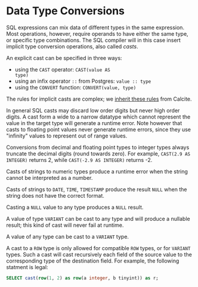 # Data Type Conversions

SQL expressions can mix data of different types in the same
expression.  Most operations, however, require operands to have either
the same type, or specific type combinations.  The SQL compiler will
in this case insert implicit type conversion operations, also called
*casts*.

An explicit cast can be specified in three ways:

* using the `CAST` operator: <code>CAST(value AS type)</code>
* <a id="coloncolon"></a>using an infix operator <code>::</code> from Postgres:
  <code>value :: type</code>
* using the `CONVERT` function: `CONVERT(value, type)`

The rules for implicit casts are complex; we [inherit these
rules](https://calcite.apache.org/docs/reference.html#conversion-contexts-and-strategies)
from Calcite.

In general SQL casts may discard low order digits but never high order
digits.  A cast form a wide to a narrow datatype which cannot
represent the value in the target type will generate a runtime error.
Note however that casts to floating point values never generate
runtime errors, since they use "infinity" values to represent out of
range values.

Conversions from decimal and floating point types to integer types
always truncate the decimal digits (round towards zero).  For example,
`CAST(2.9 AS INTEGER)` returns 2, while `CAST(-2.9 AS INTEGER)`
returns -2.

Casts of strings to numeric types produce a runtime error when the
string cannot be interpreted as a number.

Casts of strings to `DATE`, `TIME`, `TIMESTAMP` produce the result
`NULL` when the string does not have the correct format.

Casting a `NULL` value to any type produces a `NULL` result.

A value of type `VARIANT` can be cast to any type and will produce a
nullable result; this kind of cast will never fail at runtime.

A value of any type can be cast to a `VARIANT` type.

A cast to a `ROW` type is only allowed for compatible `ROW` types, or
for `VARIANT` types.  Such a cast will cast recursively each field of
the source value to the corresponding type of the destination field.
For example, the following statment is legal:

```sql
SELECT cast(row(1, 2) as row(a integer, b tinyint)) as r;
```
